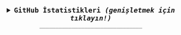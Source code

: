 <samp>
<details align="center">
    <summary style="font-weight: bold; font-size: 18px">
      <b>GitHub İstatistikleri</b>
      <i>(genişletmek için tıklayın!)</i>
    </summary>

  [![Ribbonney's GitHub İstatistikleri](https://github-readme-stats.vercel.app/api?username=Ribonney&theme=tokyonight)](https://github.com/Ribonney)
  [![En Çok Kullandığım Diller](https://github-readme-stats.vercel.app/api/top-langs/?username=Ribonney&layout=compact&theme=tokyonight)](https://github.com/Ribonney)

  </details>
<div align="center">
  ________________________________
  </div>
</samp>
